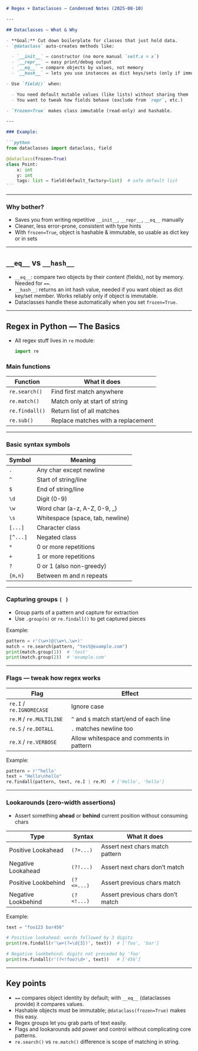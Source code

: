 ````markdown
# Regex + Dataclasses — Condensed Notes (2025-08-10)

---

## Dataclasses — What & Why

- **Goal:** Cut down boilerplate for classes that just hold data.
- `@dataclass` auto-creates methods like:

  - `__init__` — constructor (no more manual `self.x = x`)
  - `__repr__` — easy print/debug output
  - `__eq__` — compare objects by values, not memory
  - `__hash__` — lets you use instances as dict keys/sets (only if immutable/frozen)

- Use `field()` when:

  - You need default mutable values (like lists) without sharing them
  - You want to tweak how fields behave (exclude from `repr`, etc.)

- `frozen=True` makes class immutable (read-only) and hashable.

---

### Example:

```python
from dataclasses import dataclass, field

@dataclass(frozen=True)
class Point:
    x: int
    y: int
    tags: list = field(default_factory=list)  # safe default list
```
````

---

### Why bother?

- Saves you from writing repetitive `__init__`, `__repr__`, `__eq__` manually
- Cleaner, less error-prone, consistent with type hints
- With `frozen=True`, object is hashable & immutable, so usable as dict key or in sets

---

## `__eq__` vs `__hash__`

- `__eq__`: compare two objects by their content (fields), not by memory. Needed for `==`.
- `__hash__`: returns an int hash value, needed if you want object as dict key/set member. Works reliably only if object is immutable.
- Dataclasses handle these automatically when you set `frozen=True`.

---

## Regex in Python — The Basics

- All regex stuff lives in `re` module:

  ```python
  import re
  ```

### Main functions

| Function       | What it does                       |
| -------------- | ---------------------------------- |
| `re.search()`  | Find first match anywhere          |
| `re.match()`   | Match only at start of string      |
| `re.findall()` | Return list of all matches         |
| `re.sub()`     | Replace matches with a replacement |

---

### Basic syntax symbols

| Symbol   | Meaning                          |
| -------- | -------------------------------- |
| `.`      | Any char except newline          |
| `^`      | Start of string/line             |
| `$`      | End of string/line               |
| `\d`     | Digit (0-9)                      |
| `\w`     | Word char (a-z, A-Z, 0-9, \_)    |
| `\s`     | Whitespace (space, tab, newline) |
| `[...]`  | Character class                  |
| `[^...]` | Negated class                    |
| `*`      | 0 or more repetitions            |
| `+`      | 1 or more repetitions            |
| `?`      | 0 or 1 (also non-greedy)         |
| `{m,n}`  | Between m and n repeats          |

---

### Capturing groups `( )`

- Group parts of a pattern and capture for extraction
- Use `.group(n)` or `re.findall()` to get captured pieces

Example:

```python
pattern = r'(\w+)@(\w+\.\w+)'
match = re.search(pattern, "test@example.com")
print(match.group(1))  # 'test'
print(match.group(2))  # 'example.com'
```

---

### Flags — tweak how regex works

| Flag                     | Effect                                   |
| ------------------------ | ---------------------------------------- |
| `re.I` / `re.IGNORECASE` | Ignore case                              |
| `re.M` / `re.MULTILINE`  | `^` and `$` match start/end of each line |
| `re.S` / `re.DOTALL`     | `.` matches newline too                  |
| `re.X` / `re.VERBOSE`    | Allow whitespace and comments in pattern |

Example:

```python
pattern = r'^hello'
text = "Hello\nhello"
re.findall(pattern, text, re.I | re.M)  # ['Hello', 'hello']
```

---

### Lookarounds (zero-width assertions)

- Assert something **ahead** or **behind** current position without consuming chars

| Type                | Syntax     | What it does                      |
| ------------------- | ---------- | --------------------------------- |
| Positive Lookahead  | `(?=...)`  | Assert next chars match pattern   |
| Negative Lookahead  | `(?!...)`  | Assert next chars don’t match     |
| Positive Lookbehind | `(?<=...)` | Assert previous chars match       |
| Negative Lookbehind | `(?<!...)` | Assert previous chars don’t match |

Example:

```python
text = "foo123 bar456"

# Positive lookahead: words followed by 3 digits
print(re.findall(r'\w+(?=\d{3})', text))  # ['foo', 'bar']

# Negative lookbehind: digits not preceded by 'foo'
print(re.findall(r'(?<!foo)\d+', text))   # ['456']
```

---

## Key points

- `==` compares object identity by default; with `__eq__` (dataclasses provide) it compares values.
- Hashable objects must be immutable; `@dataclass(frozen=True)` makes this easy.
- Regex groups let you grab parts of text easily.
- Flags and lookarounds add power and control without complicating core patterns.
- `re.search()` vs `re.match()` difference is scope of matching in string.
